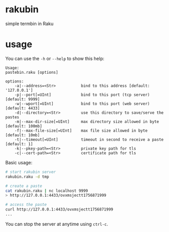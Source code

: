 # rakubin

simple termbin in Raku

# usage

You can use the `-h` or `--help` to show this help:

```
Usage:
pastebin.raku [options]

options:
    -a|--address=<Str>           bind to this address [default: '127.0.0.1']
    -p|--port[=UInt]             bind to this port (tcp server) [default: 9999]
    -w|--wport[=UInt]            bind to this port (web server) [default: 4433]
    -d|--directory=<Str>         use this directory to save/serve the pastes
    -m|--max-dir-size[=UInt]     max directory size allowed in byte [default: 100mb]
    -f|--max-file-size[=UInt]    max file size allowed in byte [default: 10mb]
    -t|--timeout[=UInt]          timeout in second to receive a paste [default: 1]
    -k|--pkey-path=<Str>         private key path for tls
    -c|--cert-path=<Str>         certificate path for tls
```

Basic usage:

```bash
# start rakubin server
rakubin.raku -d tmp

# create a paste
cat rakubin.raku | nc localhost 9999
> http://127.0.0.1:4433/ovxmsjectt1756871999

# access the paste
curl http://127.0.0.1:4433/ovxmsjectt1756871999
...
```

You can stop the server at anytime using `ctrl-c`.
